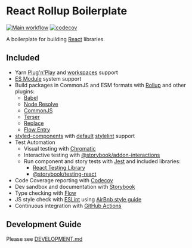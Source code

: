# React Rollup Boilerplate

[![Main workflow](https://github.com/psychobolt/react-rollup-boilerplate/actions/workflows/main.yml/badge.svg)](https://github.com/psychobolt/react-rollup-boilerplate/actions/workflows/main.yml)
[![codecov](https://codecov.io/gh/psychobolt/react-rollup-boilerplate/branch/master/graph/badge.svg?flag=react-rollup-boilerplate)](https://codecov.io/gh/psychobolt/react-rollup-boilerplate/tree/master/src)

A boilerplate for building [React](https://reactjs.org/) libraries.

## Included

- Yarn [Plug'n'Play](https://yarnpkg.com/features/pnp) and [workspaces](https://yarnpkg.com/features/workspaces/) support
- [ES Module](https://nodejs.org/api/esm.html) system support
- Build packages in CommonJS and ESM formats with [Rollup](https://rollupjs.org/) and other plugins:
    - [Babel](https://www.npmjs.com/package/@rollup/plugin-babel)
    - [Node Resolve](https://www.npmjs.com/package/rollup-plugin-node-resolve)
    - [CommonJS](https://www.npmjs.com/package/rollup-plugin-commonjs)
    - [Terser](https://www.npmjs.com/package/rollup-plugin-terser)
    - [Replace](https://www.npmjs.com/package/@rollup/plugin-replace)
    - [Flow Entry](https://www.npmjs.com/package/rollup-plugin-flow-entry)
- [styled-components](https://www.styled-components.com/) with [default](https://www.styled-components.com/docs/tooling#stylelint) [stylelint](https://stylelint.io/) support
- Test Automation
    - Visual testing with [Chromatic](https://www.chromatic.com/)
    - Interactive testing with [@storybook/addon-interactions](https://www.npmjs.com/package/@storybook/addon-interactions)
    - Run component and story tests with [Jest](https://jestjs.io/) and included libraries:
        - [React Testing Library](https://testing-library.com/docs/react-testing-library)
        - [@storybook/testing-react](https://www.npmjs.com/package/testing-react)
- Code Coverage reporting with [Codecov](https://codecov.io/)
- Dev sandbox and documentation with [Storybook](https://storybook.js.org/)
- Type checking with [Flow](https://flow.org)
- JS style check with [ESLint](http://eslint.org/) using [AirBnb style guide](https://github.com/airbnb/javascript)
- Continuous integration with [GitHub Actions](https://github.com/features/actions)

## Development Guide

Please see [DEVELOPMENT.md](DEVELOPMENT.md)